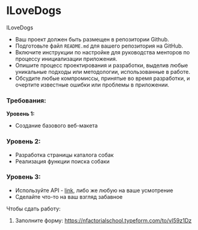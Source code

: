 # ILoveDogs
ILoveDogs

- Ваш проект должен быть размещен в репозитории Github.
- Подготовьте файл `README.md` для вашего репозитория на GitHub.
- Включите инструкции по настройке для руководства менторов по процессу инициализации приложения.
- Опишите процесс проектирования и разработки, выделив любые уникальные подходы или методологии, использованные в работе.
- Обсудите любые компромиссы, принятые во время разработки, и очертите известные ошибки или проблемы в приложении.

### **Требования**:
**Уровень 1:**

- Создание базового веб-макета

### **Уровень 2**:

- Разработка страницы каталога собак
- Реализация функции поиска собаки

### **Уровень 3**:

- Используйте API - [link](https://dog.ceo/dog-api/documentation/), либо же любую на ваше усмотрение
- Сделайте что-то на ваш взгляд забавное

Чтобы сдать работу:

1. Заполните форму: https://nfactorialschool.typeform.com/to/vI59z1Dz